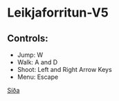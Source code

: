 # Leikjaforritun-V5

## Controls:

- Jump: W
- Walk: A and D
- Shoot: Left and Right Arrow Keys
- Menu: Escape

[Síða](https://oskaragnarsson.github.io/Leikjaforritun-V5/)
